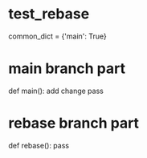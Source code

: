# test_rebase

common_dict = {'main': True}

# main branch part
def main():
    add change
    pass


# rebase branch part
def rebase():
    pass


